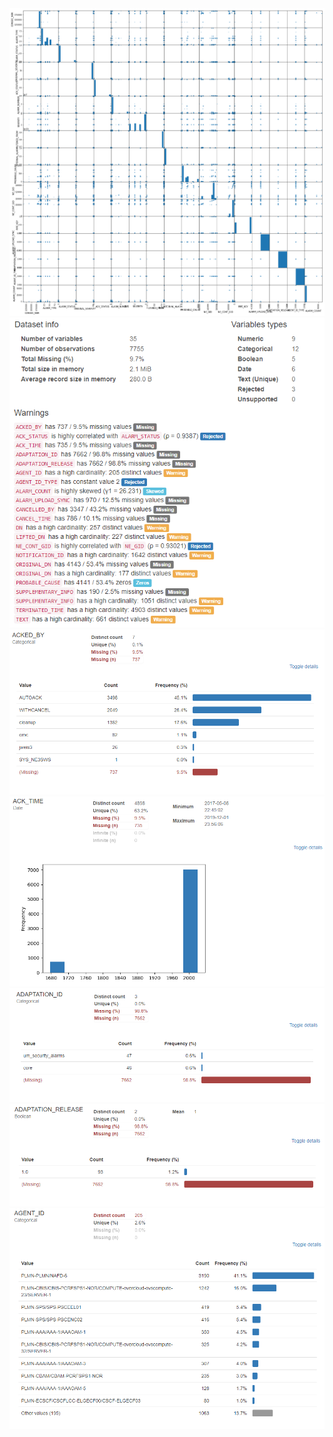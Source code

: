 <img src='images/scatter.png'>
<img src='images/overview.PNG'>
<img src='images/acked_by.PNG'>
<img src='images/ack_time.PNG'>
<img src='images/adaptation_id.png'>
<img src='images/adaptation_release.PNG'>
<img src='images/agent_id.PNG'>
